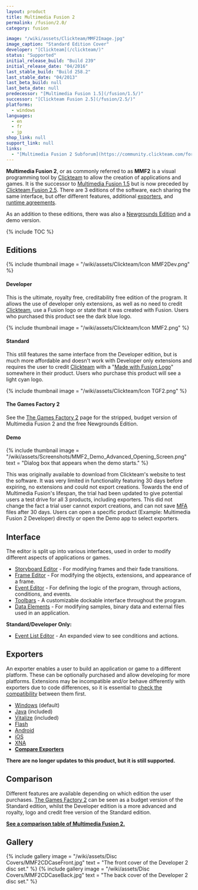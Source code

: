 ```yaml
---
layout: product
title: Multimedia Fusion 2
permalink: /fusion/2.0/
category: fusion

image: "/wiki/assets/Clickteam/MMF2Image.jpg"
image_caption: "Standard Edition Cover"
developer: "[Clickteam](/clickteam/)"
status: "Supported"
initial_release_build: "Build 239"
initial_release_date: "04/2016"
last_stable_build: "Build 258.2"
last_stable_date: "04/2013"
last_beta_build: null
last_beta_date: null
predecessor: "[Multimedia Fusion 1.5](/fusion/1.5/)"
successor: "[Clickteam Fusion 2.5](/fusion/2.5/)"
platforms:
  - windows
languages:
  - en
  - fr
  - jp
shop_link: null
support_link: null
links:
  - "[Multimedia Fusion 2 Subforum](https://community.clickteam.com/forums/190-Multimedia-Fusion-2-Technical-Support)"
---
```


**Multimedia Fusion 2**, or as commonly referred to as **MMF2** is a visual programming
tool by [Clickteam] to allow the creation of applications and games.
It is the successor to [Multimedia Fusion 1.5] but is now preceded by [Clickteam Fusion 2.5].
There are 3 editions of the software, each sharing the same interface, but offer different
features, additional [exporters](/exporters/), and [runtime agreements](/runtime-agreement/).

As an addition to these editions, there was also a [Newgrounds Edition](/games-factory-2/#Newsground_Edition) and a demo version.

{% include TOC %}

## Editions

{% include thumbnail
    image = "/wiki/assets/Clickteam/Icon MMF2Dev.png"
%}

#### Developer

This is the ultimate, royalty free, creditability free edition of the program.
It allows the use of developer only extensions, as well as no need to credit
[Clickteam], use a Fusion logo or state that it was created with Fusion.
Users who purchased this product see the dark blue logo.

{% include thumbnail
    image = "/wiki/assets/Clickteam/Icon MMF2.png"
%}

#### Standard
This still features the same interface from the Developer edition, but is much more
affordable and doesn't work with Developer only extensions and requires the user
to credit [Clickteam] with a "[Made with Fusion Logo](/made-with-fusion/logo/)" somewhere in their product.
Users who purchase this product will see a light cyan logo.

{% include thumbnail
    image = "/wiki/assets/Clickteam/Icon TGF2.png"
%}

#### The Games Factory 2
See the [The Games Factory 2] page for the stripped, budget version of Multimedia Fusion 2
and the free Newgrounds Edition.

#### Demo
{% include thumbnail
    image = "/wiki/assets/Screenshots/MMF2_Demo_Advanced_Opening_Screen.png"
    text = "Dialog box that appears when the demo starts."
%}

This was originally available to download from Clickteam's website to test the software.
It was very limited in functionality featuring 30 days before expiring, no extensions
and could not export creations. Towards the end of Multimedia Fusion's lifespan, the
trial had been updated to give potential users a test drive for all 3 products,
including exporters. This did not change the fact a trial user cannot export creations,
and can not save [MFA] files after 30 days. Users can open a specific product
(Example: Multimedia Fusion 2 Developer) directly or open the Demo app to select exporters.



## Interface
The editor is split up into various interfaces, used in order to modify different
aspects of applications or games.

* [Storyboard Editor](/interface/storyboard-editor/) - For modifying frames and their fade transitions.
* [Frame Editor](/interface/frame-editor/) - For modifying the objects, extensions, and appearance of a frame.
* [Event Editor](/interface/event-editor/) - For defining the logic of the program, through actions, conditions, and events.
* [Toolbars](/interface/toolbars/) - A customizable dockable interface throughout the program.
* [Data Elements](/interface/data-elements/) - For modifying samples, binary data and external files used in an application.

**Standard/Developer Only:**

* [Event List Editor](/interface/event-list-editor/) - An expanded view to see conditions and actions.

## Exporters
An exporter enables a user to build an application or game to a different platform.
These can be optionally purchased and allow developing for more platforms.
Extensions may be incompatible and/or behave differently with exporters due to code
differences, so it is essential to [check the compatibility](/extensions/) between them first.

* [Windows](/exporters/Windows/) (default)
* [Java](/exporters/Java/) (included)
* [Vitalize](/vitalize/) (included)
* [Flash](/exporters/Flash/)
* [Android](/exporters/Android/)
* [iOS](/exporters/iOS/)
* [XNA](/exporters/XNA/)
* **[Compare Exporters](/exporters/compare/)**

**There are no longer updates to this product, but it is still supported.**

## Comparison
Different features are available depending on which edition the user purchases.
[The Games Factory 2] can be seen as a budget version of the Standard edition,
whilst the Developer edition is a more advanced and royalty, logo and credit free
version of the Standard edition.

**[See a comparison table of Multimedia Fusion 2.](/fusion/compare/)**

[Clickteam]: /clickteam/
[Click and Create]: /click-and-create/
[Multimedia Fusion 1.5]: /fusion/1.5/
[Multimedia Fusion 2]: /fusion/2.0/
[Clickteam Fusion 2.5]: /fusion/2.5/
[The Games Factory 2]: /games-factory-2/
[MFA]: /file-extensions/MFA/

## Gallery
{% include gallery
    image = "/wiki/assets/Disc Covers/MMF2CDCaseFront.jpg"
    text = "The front cover of the Developer 2 disc set."
%}
{% include gallery
    image = "/wiki/assets/Disc Covers/MMF2CDCaseBack.jpg"
    text = "The back cover of the Developer 2 disc set."
%}

